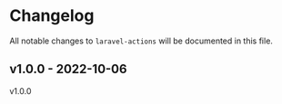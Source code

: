 # Changelog

All notable changes to `laravel-actions` will be documented in this file.

## v1.0.0 - 2022-10-06

v1.0.0
